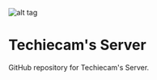 ![alt tag](http://i.imgur.com/BAIFC.png)

# Techiecam's Server

GitHub repository for Techiecam's Server.
